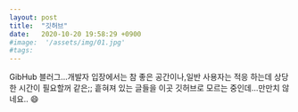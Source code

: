 ```yaml
---
layout: post
title:  "깃허브"
date:   2020-10-20 19:58:29 +0900
#image:  '/assets/img/01.jpg'
#tags:   
---
```


GibHub 블러그...개발자 입장에서는 참 좋은 공간이나,일반 사용자는 적응 하는데 상당한 시간이 필요할꺼 같은;; 흩혀져 있는 글들을 이곳 깃허브로 모르는 중인데...만만치 않네요.. 😄
